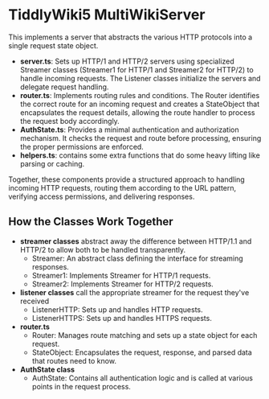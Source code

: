 # TiddlyWiki5 MultiWikiServer

This implements a server that abstracts the various HTTP protocols into a single request state object. 

- **server.ts**: Sets up HTTP/1 and HTTP/2 servers using specialized Streamer classes (Streamer1 for HTTP/1 and Streamer2 for HTTP/2) to handle incoming requests. The Listener classes initialize the servers and delegate request handling.
- **router.ts**: Implements routing rules and conditions. The Router identifies the correct route for an incoming request and creates a StateObject that encapsulates the request details, allowing the route handler to process the request body accordingly.
- **AuthState.ts**: Provides a minimal authentication and authorization mechanism. It checks the request and route before processing, ensuring the proper permissions are enforced.
- **helpers.ts**: contains some extra functions that do some heavy lifting like parsing or caching. 

Together, these components provide a structured approach to handling incoming HTTP requests, routing them according to the URL pattern, verifying access permissions, and delivering responses.

## How the Classes Work Together

- **streamer classes** abstract away the difference between HTTP/1.1 and HTTP/2 to allow both to be handled transparently. 
  - Streamer: An abstract class defining the interface for streaming responses.
  - Streamer1: Implements Streamer for HTTP/1 requests.
  - Streamer2: Implements Streamer for HTTP/2 requests.
- **listener classes** call the appropriate streamer for the request they've received
  - ListenerHTTP: Sets up and handles HTTP requests.
  - ListenerHTTPS: Sets up and handles HTTPS requests.
- **router.ts**
  - Router: Manages route matching and sets up a state object for each request.
  - StateObject: Encapsulates the request, response, and parsed data that routes need to know.
- **AuthState class**
  - AuthState: Contains all authentication logic and is called at various points in the request process.
